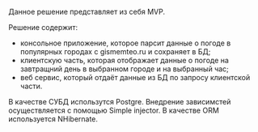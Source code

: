 Данное решение представляет из себя MVP.

Решение содержит:
 - консольное приложение, которое парсит данные о погоде в популярных городах с gismemteo.ru и сохраняет в БД;
 - клиентскую часть, которая отображает данные о погоде на завтращний день в выбранном городе и на выбранный час;
 - веб сервис, который отдаёт данные из БД по запросу клиентской части.
 
 В качестве СУБД использутся Postgre. Внедрение зависимстей осуществляется с помощью Simple injector. В качестве ORM используется NHibernate.